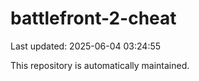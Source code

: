 # battlefront-2-cheat

Last updated: 2025-06-04 03:24:55

This repository is automatically maintained.
